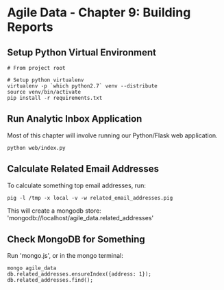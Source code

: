 Agile Data - Chapter 9: Building Reports
===============================================================

## Setup Python Virtual Environment ##

```
# From project root

# Setup python virtualenv
virtualenv -p `which python2.7` venv --distribute
source venv/bin/activate
pip install -r requirements.txt
```

## Run Analytic Inbox Application ##

Most of this chapter will involve running our Python/Flask web application.

```
python web/index.py
```

## Calculate Related Email Addresses ##

To calculate something top email addresses, run:
```
pig -l /tmp -x local -v -w related_email_addresses.pig
```

This will create a mongodb store: 'mongodb://localhost/agile_data.related_addresses'

## Check MongoDB for Something ##

Run 'mongo.js', or in the mongo terminal:

```
mongo agile_data
db.related_addresses.ensureIndex({address: 1});
db.related_addresses.find();

```
